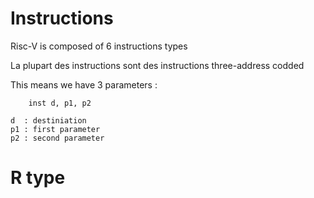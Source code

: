 # Instructions

Risc-V is composed of 6 instructions types

La plupart des instructions sont des instructions three-address codded

This means we have 3 parameters :

```
    inst d, p1, p2

d  : destiniation
p1 : first parameter
p2 : second parameter
```

# R type


